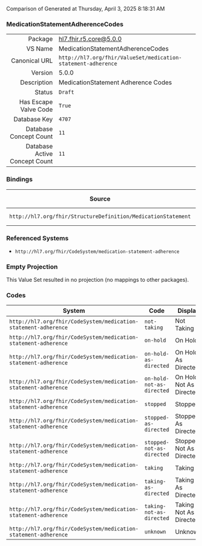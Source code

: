 Comparison of 
Generated at Thursday, April 3, 2025 8:18:31 AM

### MedicationStatementAdherenceCodes

|      |     |
| ---: | --- |
| Package | hl7.fhir.r5.core@5.0.0 |
| VS Name | MedicationStatementAdherenceCodes |
| Canonical URL | `http://hl7.org/fhir/ValueSet/medication-statement-adherence` |
| Version | 5.0.0 |
| Description | MedicationStatement Adherence Codes |
| Status | `Draft` |
| Has Escape Valve Code | `True` |
| Database Key | `4707` |
| Database Concept Count | `11` |
| Database Active Concept Count | `11` |
### Bindings

| Source | Element | Binding | Strength | Element Short |
| ------ | ------- | ------- | -------- | ------------- |
| `http://hl7.org/fhir/StructureDefinition/MedicationStatement` | `MedicationStatement.adherence.code` | `http://hl7.org/fhir/ValueSet/medication-statement-adherence` | `Example` | Type of adherence |

### Referenced Systems

* `http://hl7.org/fhir/CodeSystem/medication-statement-adherence`
### Empty Projection

This Value Set resulted in no projection (no mappings to other packages).

### Codes

| System | Code | Display |
| ------ | ---- | ------- |
| `http://hl7.org/fhir/CodeSystem/medication-statement-adherence` | `not-taking` | Not Taking |
| `http://hl7.org/fhir/CodeSystem/medication-statement-adherence` | `on-hold` | On Hold |
| `http://hl7.org/fhir/CodeSystem/medication-statement-adherence` | `on-hold-as-directed` | On Hold As Directed |
| `http://hl7.org/fhir/CodeSystem/medication-statement-adherence` | `on-hold-not-as-directed` | On Hold Not As Directed |
| `http://hl7.org/fhir/CodeSystem/medication-statement-adherence` | `stopped` | Stopped |
| `http://hl7.org/fhir/CodeSystem/medication-statement-adherence` | `stopped-as-directed` | Stopped As Directed |
| `http://hl7.org/fhir/CodeSystem/medication-statement-adherence` | `stopped-not-as-directed` | Stopped Not As Directed |
| `http://hl7.org/fhir/CodeSystem/medication-statement-adherence` | `taking` | Taking |
| `http://hl7.org/fhir/CodeSystem/medication-statement-adherence` | `taking-as-directed` | Taking As Directed |
| `http://hl7.org/fhir/CodeSystem/medication-statement-adherence` | `taking-not-as-directed` | Taking Not As Directed |
| `http://hl7.org/fhir/CodeSystem/medication-statement-adherence` | `unknown` | Unknown |
